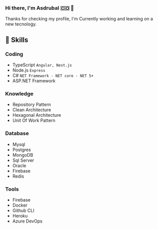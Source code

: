 ### Hi there, I'm Asdrubal :colombia: 👋

<!--
**ahernand53/ahernand53** is a ✨ _special_ ✨ repository because its `README.md` (this file) appears on your GitHub profile.

-->

Thanks for checking my profile, I'm Currently working and learning on a new tecnology.

## :muscle: Skills

### Coding

  - TypeScript `Angular, Nest.js`
  - Node.js `Express`
  - C# `NET Framework - NET core - NET 5+`
  - ASP.NET Framework

### Knowledge
  - Repository Pattern
  - Clean Architecture
  - Hexagonal Architecture
  - Unit Of Work Pattern

### Database

  - Mysql
  - Postgres
  - MongoDB
  - Sql Server
  - Oracle
  - Firebase
  - Redis
 
### Tools

  - Firebase
  - Docker
  - Github CLI
  - Heroku
  - Azure DevOps
